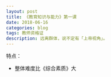 ```yaml
---
layout: post
title: 《教育知识与能力》第一课
date: 2018-06-16
categories: blog
tags: 教师资格证
description: 远离群体，说不定有「上帝视角」。
---
```


特点：  
- 整体难度比《综合素质》大
